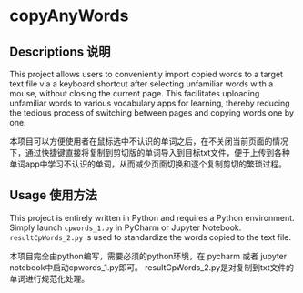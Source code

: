 # copyAnyWords
## Descriptions   说明

This project allows users to conveniently import copied words to a target text file via a keyboard shortcut after selecting unfamiliar words with a mouse, without closing the current page. This facilitates uploading unfamiliar words to various vocabulary apps for learning, thereby reducing the tedious process of switching between pages and copying words one by one.

本项目可以方便使用者在鼠标选中不认识的单词之后，在不关闭当前页面的情况下，通过快捷键直接将复制到剪切版的单词导入到目标txt文件，便于上传到各种单词app中学习不认识的单词，从而减少页面切换和逐个复制剪切的繁琐过程。

## Usage    使用方法

This project is entirely written in Python and requires a Python environment. Simply launch `cpwords_1.py` in PyCharm or Jupyter Notebook. `resultCpWords_2.py` is used to standardize the words copied to the text file.

本项目完全由python编写，需要必须的python环境，在 pycharm 或者 jupyter  notebook中启动cpwords_1.py即可。
resultCpWords_2.py是对复制到txt文件的单词进行规范化处理。






